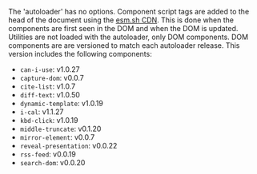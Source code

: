 The 'autoloader' has no options.
Component script tags are added to the head of the document using the [esm.sh CDN](https://esm.sh/). 
This is done when the components are first seen in the DOM and when the DOM is updated.
Utilities are not loaded with the autoloader, only DOM components.
DOM components are are versioned to match each autoloader release.
This version includes the following components:

- `can-i-use`: v1.0.27
- `capture-dom`: v0.0.7
- `cite-list`: v1.0.7
- `diff-text`: v1.0.50
- `dynamic-template`: v1.0.19
- `i-cal`: v1.1.27
- `kbd-click`: v1.0.19
- `middle-truncate`: v0.1.20
- `mirror-element`: v0.0.7
- `reveal-presentation`: v0.0.22
- `rss-feed`: v0.0.19
- `search-dom`: v0.0.20

